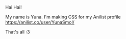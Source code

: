 Hai Hai! 

My name is Yuna.
I'm making CSS for my Anilist profile
https://anilist.co/user/YunaSmol/

That's all :3
